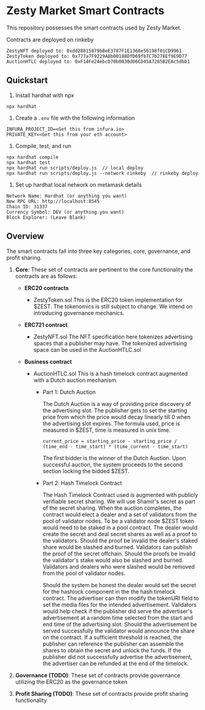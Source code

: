 # Zesty Market Smart Contracts
This repository possesses the smart contracts used by Zesty Market.

Contracts are deployed on rinkeby
```
ZestyNFT deployed to: 0xdd28815879bBeE3787F1E1368e56198f01CD9961
ZestyToken deployed to: 0x777a7F9229A8b00188DfD69fb7C7b278Ef9E9D77
AuctionHTLC deployed to: 0xF14Fe24ebcD70b0030d06CD45A7285B2EAc5dbb1
```

## Quickstart
1. Install hardhat with npx
```
npx hardhat
```

1. Create a `.env` file with the following information
```
INFURA_PROJECT_ID=<Get this from infura.io>
PRIVATE_KEY=<Get this from your eth account>
```

1. Compile, test, and run
```
npx hardhat compile
npx hardhat test
npx hardhat run scripts/deploy.js  // local deploy
npx hardhat run scripts/deploy.js --network rinkeby  // rinkeby deploy
```

1. Set up hardhat local network on metamask details
```
Network Name: Hardhat (or anything you want)
New RPC URL: http://localhost:8545
Chain ID: 31337
Currency Symbol: DEV (or anything you want)
Block Explorer: (Leave Blank)
```

## Overview
The smart contracts fall into three key categories, core, governance, and profit sharing.

1. **Core**: These set of contracts are pertinent to the core functionality the contracts are as follows:
    - **ERC20 contracts**
        - ZestyToken.sol
            This is the ERC20 token implementation for $ZEST. 
            The tokenomics is still subject to change. 
            We intend on introducing governance mechanics.

    - **ERC721 contract**
        - ZestyNFT.sol
            The NFT specification here tokenizes advertising spaces that a publisher may have. 
            The tokenized advertising space can be used in the AuctionHTLC.sol

    - **Business contract**
        - AuctionHTLC.sol
            This is a hash timelock contract augmented with a Dutch auction mechanism. 

            - Part 1: Dutch Auction
            
              The Dutch Auction is a way of providing price discovery of the advertising slot.
              The publisher gets to set the starting price from which the price would decay linearly till 0 when the advertising slot expires.
              The formula used, price is measured in $ZEST, time is measured in unix time.
              ```
              current_price = starting_price - starting_price / (time_end - time_start) * (time_current - time_start)
              ```

              The first bidder is the winner of the Dutch Auction. Upon successful auction, the system proceeds to the second section locking the bidded $ZEST.

            - Part 2: Hash Timelock Contract

              The Hash Timelock Contract used is augmented with publicly verifiable secret sharing. We will use Shamir's secret as part of the secret sharing.
              When the auction completes, the contract would elect a dealer and a set of validators from the pool of validator nodes.
              To be a validator node $ZEST token would need to be staked in a pool contract.
              The dealer would create the secret and deal secret shares as well as a proof to the validators.
              Should the proof be invalid the dealer's staked share would be slashed and burned. 
              Validators can publish the proof of the secret offchain. Should the proofs be invalid the validator's stake would also be slashed and burned.
              Validators and dealers who were slashed would be removed from the pool of validator nodes.

              Should the system be honest the dealer would set the secret for the hashlock component in the the hash timelock contract.
              The advertiser can then modify the tokenURI field to set the media files for the intended advertisement.
              Validators would help check if the publisher did serve the advertiser's advertisement at a random time selected from the start and end time of the advertising slot.
              Should the advertisement be served successfully the validator would announce the share on the contract. 
              If a sufficient threshold is reached, the publisher can reference the publisher can assemble the shares to obtain the secret and unlock the funds. 
              If the publisher did not successfully advertise the advertisement, the advertiser can be refunded at the end of the timelock.
            
1. **Governance (TODO)**: These set of contracts provide governance utilizing the ERC20 as the governance token

1. **Profit Sharing (TODO)**: These set of contracts provide profit sharing functionality 
